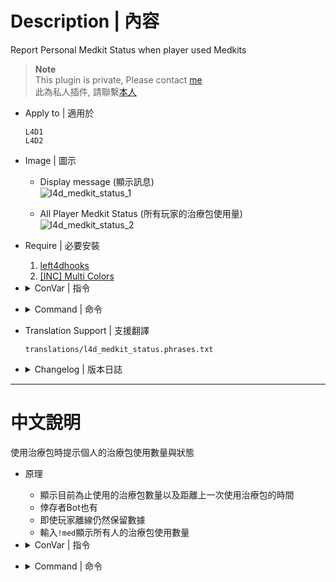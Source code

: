 # Description | 內容
Report Personal Medkit Status when player used Medkits

> __Note__ <br/>
This plugin is private, Please contact [me](/#私人插件列表-private-plugins-list)<br/>
此為私人插件, 請聯繫[本人](/#私人插件列表-private-plugins-list)

* Apply to | 適用於
	```
	L4D1 
	L4D2
	```

* Image | 圖示
	* Display message (顯示訊息)
	<br/>![l4d_medkit_status_1](image/l4d_medkit_status_1.jpg)

	* All Player Medkit Status (所有玩家的治療包使用量)
	<br/>![l4d_medkit_status_2](image/l4d_medkit_status_2.jpg)

* Require | 必要安裝
	1. [left4dhooks](https://forums.alliedmods.net/showthread.php?t=321696)
	2. [[INC] Multi Colors](https://github.com/fbef0102/L4D1_2-Plugins/releases/tag/Multi-Colors)

* <details><summary>ConVar | 指令</summary>

	* cfg/sourcemod/l4d_saferoom_prevent_kit.cfg
		```php
		// 0=Plugin off, 1=Plugin on.
		l4d_medkit_status_enable "1"

		// Changes how message displays. (0: Disable, 1:In chat, 2: In Hint Box, 3: In center text)
		l4d_medkit_status_announce_type "1"

		// Count medkit to which player. (1=Person doing the healing, 2=Person being healed)
		l4d_medkit_status_count_player "1"

		// If 1, start to count medkit used after game starts (survivors leaving saferoom / survival or scavenge begins) (0=Always count)
		l4d_medkit_status_game_start_enable "1"

		// Reset all players data when 0=Map Change, 1=Next New Round, 2=Next Game starts (survivors leaving saferoom / survival or scavenge begins)
		l4d_medkit_status_reset_when "2"
		```
</details>

* <details><summary>Command | 命令</summary>
	
	* **Display All Medkits Stats.**
		```php
		sm_med
		```
</details>
	
* Translation Support | 支援翻譯
	```
	translations/l4d_medkit_status.phrases.txt
	```

* <details><summary>Changelog | 版本日誌</summary>

	* v1.1 (2024-9-3)
		* Add translation file

	* v1.0 (2022-12-23)
		* Initial Release
</details>

- - - -
# 中文說明
使用治療包時提示個人的治療包使用數量與狀態

* 原理
	* 顯示目前為止使用的治療包數量以及距離上一次使用治療包的時間
	* 倖存者Bot也有
	* 即使玩家離線仍然保留數據
	* 輸入```!med```顯示所有人的治療包使用數量

* <details><summary>ConVar | 指令</summary>

	* cfg/sourcemod/l4d_saferoom_prevent_kit.cfg
		```php
		// 0=關閉插件, 1=啟動插件
		l4d_medkit_status_enable "1"

		// 提示該如何顯示. (0: 不提示, 1: 聊天框, 2: 黑底白字框, 3: 螢幕正中間)
		l4d_medkit_status_announce_type "1"

		// 計算誰使用的治療包. (1=治療的人, 2=被治療的人)
		l4d_medkit_status_count_player "1"

		// 為1時，遊戲開始之後才會計算治療包使用數量 (倖存者離開安全室 或 生存/清道夫 計時開始)
		// 0 = 一直都計算
		l4d_medkit_status_game_start_enable "1"

		// 何時重置治療包數據? 0=換圖時, 1=新的回合開始時, 2=下次遊戲開始之時 (離開安全室 / 生存或清道夫模式計時開始).
		l4d_medkit_status_reset_when "2"
		```
</details>

* <details><summary>Command | 命令</summary>
	
	* **查看所有人的治療包數據.**
		```php
		sm_med
		```
</details>